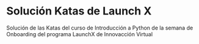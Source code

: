 # Solución Katas de Launch X
Solución de las Katas del curso de Introducción a Python de la semana de Onboarding del programa LaunchX de Innovacción Virtual
